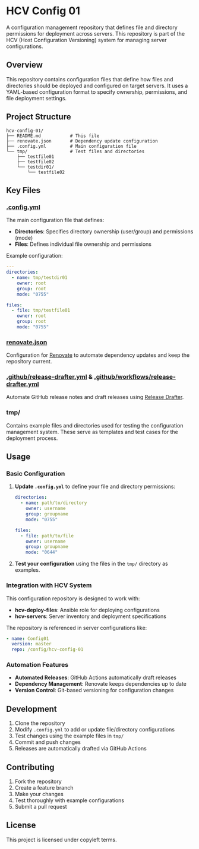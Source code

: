 
# HCV Config 01

A configuration management repository that defines file and directory permissions for deployment across servers. This repository is part of the HCV (Host Configuration Versioning) system for managing server configurations.

## Overview

This repository contains configuration files that define how files and directories should be deployed and configured on target servers. It uses a YAML-based configuration format to specify ownership, permissions, and file deployment settings.

## Project Structure

```
hcv-config-01/
├── README.md           # This file
├── renovate.json       # Dependency update configuration
├── .config.yml         # Main configuration file
└── tmp/                # Test files and directories
    ├── testfile01
    ├── testfile02
    └── testdir01/
        └── testfile02
```

## Key Files

### **[.config.yml](.config.yml)**
The main configuration file that defines:
- **Directories**: Specifies directory ownership (user/group) and permissions (mode)
- **Files**: Defines individual file ownership and permissions

Example configuration:
```yaml
---
directories:
  - name: tmp/testdir01
    owner: root
    group: root
    mode: "0755"

files:
  - file: tmp/testfile01
    owner: root
    group: root
    mode: "0755"
```

### **[renovate.json](renovate.json)**
Configuration for [Renovate](https://docs.renovatebot.com/) to automate dependency updates and keep the repository current.

### **[.github/release-drafter.yml](.github/release-drafter.yml)** & **[.github/workflows/release-drafter.yml](.github/workflows/release-drafter.yml)**
Automate GitHub release notes and draft releases using [Release Drafter](https://github.com/release-drafter/release-drafter).

### **tmp/**
Contains example files and directories used for testing the configuration management system. These serve as templates and test cases for the deployment process.

## Usage

### Basic Configuration

1. **Update `.config.yml`** to define your file and directory permissions:
   ```yaml
   directories:
     - name: path/to/directory
       owner: username
       group: groupname
       mode: "0755"

   files:
     - file: path/to/file
       owner: username
       group: groupname
       mode: "0644"
   ```

2. **Test your configuration** using the files in the `tmp/` directory as examples.

### Integration with HCV System

This configuration repository is designed to work with:
- **hcv-deploy-files**: Ansible role for deploying configurations
- **hcv-servers**: Server inventory and deployment specifications

The repository is referenced in server configurations like:
```yaml
- name: Config01
  version: master
  repo: /config/hcv-config-01
```

### Automation Features

- **Automated Releases**: GitHub Actions automatically draft releases
- **Dependency Management**: Renovate keeps dependencies up to date
- **Version Control**: Git-based versioning for configuration changes

## Development

1. Clone the repository
2. Modify `.config.yml` to add or update file/directory configurations
3. Test changes using the example files in `tmp/`
4. Commit and push changes
5. Releases are automatically drafted via GitHub Actions

## Contributing

1. Fork the repository
2. Create a feature branch
3. Make your changes
4. Test thoroughly with example configurations
5. Submit a pull request

## License

This project is licensed under copyleft terms.
